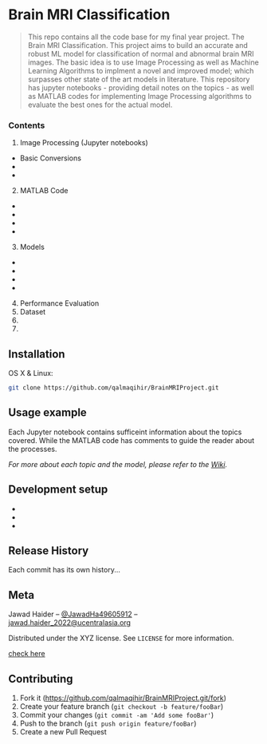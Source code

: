 # Brain MRI Classification

> This repo contains all the code base for my final year project. The Brain MRI Classification. This project aims to build an accurate and robust ML model for classification of normal and 
abnormal brain MRI images. The basic idea is to use Image Processing as well as Machine Learning Algorithms to implment a novel and improved model; which surpasses other state of the art
models in literature.
> This repository has jupyter notebooks - providing detail notes on the topics - as well as MATLAB codes for implementing Image Processing algorithms to evaluate the best ones for the actual model.


### Contents 
1. Image Processing (Jupyter notebooks)
  - Basic Conversions
  - 
  - 
2. MATLAB Code
  - 
  -
  -
  -
  
3. Models
  -
  -
  -
  -
  
4. Performance Evaluation
5. Dataset
6. 
7. 


## Installation

OS X & Linux:

```sh
git clone https://github.com/qalmaqihir/BrainMRIProject.git
```


## Usage example
Each Jupyter notebook contains sufficeint information about the topics covered. While the MATLAB code has comments to guide the reader about the processes.

_For more about each topic and the model, please refer to the [Wiki][wiki]._

## Development setup
-
-
-


## Release History
Each commit has its own history...

## Meta

Jawad Haider – [@JawadHa49605912](https://twitter.com/JawadHa49605912?t=LImgqrvKUy48gqaaeKooBA&s=09) – jawad.haider_2022@ucentralasia.org

Distributed under the XYZ license. See ``LICENSE`` for more information.

[check here](https://github.com/qalmaqihir)

## Contributing

1. Fork it (<https://github.com/qalmaqihir/BrainMRIProject.git/fork>)
2. Create your feature branch (`git checkout -b feature/fooBar`)
3. Commit your changes (`git commit -am 'Add some fooBar'`)
4. Push to the branch (`git push origin feature/fooBar`)
5. Create a new Pull Request

<!-- Markdown link & img dfn's -->
[wiki]: https://github.com/qalmaqihir/BrainMRIProject/wiki
